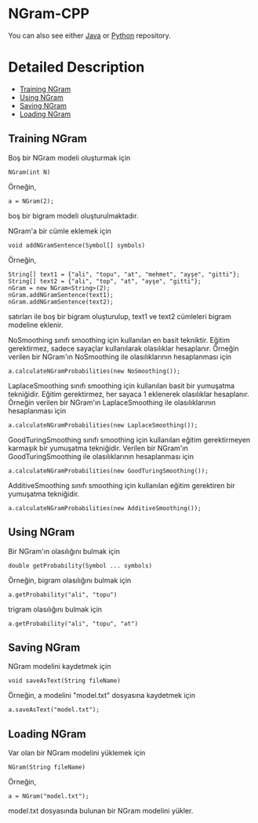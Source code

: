 # NGram-CPP
You can also see either [Java](https://github.com/olcaytaner/NGram) 
or [Python](https://github.com/olcaytaner/NGram-Py) repository.

Detailed Description
============
+ [Training NGram](#training-ngram)
+ [Using NGram](#using-ngram)
+ [Saving NGram](#saving-ngram)
+ [Loading NGram](#loading-ngram)

## Training NGram
     
Boş bir NGram modeli oluşturmak için

	NGram(int N)

Örneğin,

	a = NGram(2);

boş bir bigram modeli oluşturulmaktadır.

NGram'a bir cümle eklemek için

	void addNGramSentence(Symbol[] symbols)

Örneğin,

	String[] text1 = {"ali", "topu", "at", "mehmet", "ayşe", "gitti"};
	String[] text2 = {"ali", "top", "at", "ayşe", "gitti"};
	nGram = new NGram<String>(2);
	nGram.addNGramSentence(text1);
	nGram.addNGramSentence(text2);

satırları ile boş bir bigram oluşturulup, text1 ve text2 cümleleri bigram modeline 
eklenir.

NoSmoothing sınıfı smoothing için kullanılan en basit tekniktir. Eğitim gerektirmez, sadece
sayaçlar kullanılarak olasılıklar hesaplanır. Örneğin verilen bir NGram'ın NoSmoothing ile 
olasılıklarının hesaplanması için

	a.calculateNGramProbabilities(new NoSmoothing());

LaplaceSmoothing sınıfı smoothing için kullanılan basit bir yumuşatma tekniğidir. Eğitim 
gerektirmez, her sayaca 1 eklenerek olasılıklar hesaplanır. Örneğin verilen bir NGram'ın 
LaplaceSmoothing ile olasılıklarının hesaplanması için

	a.calculateNGramProbabilities(new LaplaceSmoothing());

GoodTuringSmoothing sınıfı smoothing için kullanılan eğitim gerektirmeyen karmaşık bir 
yumuşatma tekniğidir. Verilen bir NGram'ın GoodTuringSmoothing ile olasılıklarının 
hesaplanması için

	a.calculateNGramProbabilities(new GoodTuringSmoothing());

AdditiveSmoothing sınıfı smoothing için kullanılan eğitim gerektiren bir yumuşatma 
tekniğidir.

	a.calculateNGramProbabilities(new AdditiveSmoothing());

## Using NGram

Bir NGram'ın olasılığını bulmak için

	double getProbability(Symbol ... symbols)

Örneğin, bigram olasılığını bulmak için

	a.getProbability("ali", "topu")

trigram olasılığını bulmak için

	a.getProbability("ali", "topu", "at")

## Saving NGram
    
NGram modelini kaydetmek için

	void saveAsText(String fileName)

Örneğin, a modelini "model.txt" dosyasına kaydetmek için

	a.saveAsText("model.txt");              

## Loading NGram            

Var olan bir NGram modelini yüklemek için

	NGram(String fileName)

Örneğin,

	a = NGram("model.txt");

model.txt dosyasında bulunan bir NGram modelini yükler.
